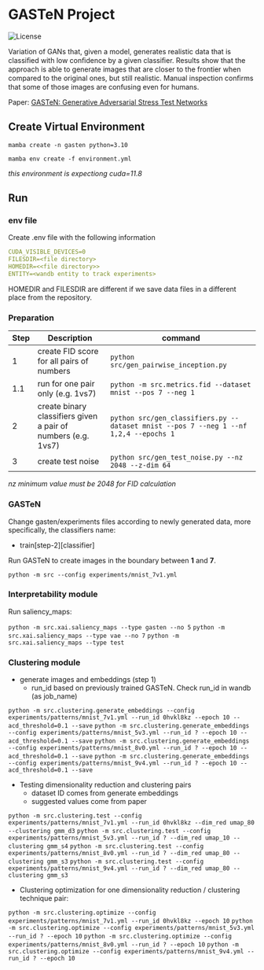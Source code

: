 # GASTeN Project

![License](https://img.shields.io/static/v1?label=license&message=CC-BY-NC-ND-4.0&color=green)

Variation of GANs that, given a model, generates realistic data that is classiﬁed with low conﬁdence by a given classiﬁer. Results show that the approach is able to generate images that are closer to the frontier when compared to the original ones, but still realistic. Manual inspection conﬁrms that some of those images are confusing even for humans.

Paper: [GASTeN: Generative Adversarial Stress Test Networks](https://link.springer.com/epdf/10.1007/978-3-031-30047-9_8?sharing_token=XGbq9zmVBDFAEaM4r1AAp_e4RwlQNchNByi7wbcMAY55SAL6inraGCkI72KOuzssTzewKWv51v_1pft7j7WJRbiAzL0vaTmG2vf4gs1QhnZ3lV72H7zSKLWQESXZjq5-1pg77WEnt2EHZaN2b51chvHsO6TW3tiGXSVhUgy87Ts%3D)

## Create Virtual Environment

```ssh
mamba create -n gasten python=3.10

mamba env create -f environment.yml
```
*this environment is expectiong cuda=11.8*

## Run

### env file

Create .env file with the following information
```yaml
CUDA_VISIBLE_DEVICES=0
FILESDIR=<file directory>
HOMEDIR=<<file directory>>
ENTITY=<wandb entity to track experiments>
```
HOMEDIR and FILESDIR are different if we save data files in a different place from the repository.

### Preparation

| Step | Description                                                   | command                                                                |
|------|---------------------------------------------------------------|------------------------------------------------------------------------|
| 1    | create FID score for all pairs of numbers                     | `python src/gen_pairwise_inception.py`                                   |
| 1.1  | run for one pair only (e.g. 1vs7)                             | `python -m src.metrics.fid --dataset mnist --pos 7 --neg 1` |
| 2    | create binary classifiers given a pair of numbers (e.g. 1vs7) | `python src/gen_classifiers.py --dataset mnist --pos 7 --neg 1 --nf 1,2,4 --epochs 1`    |
| 3    | create test noise                                             | `python src/gen_test_noise.py --nz 2048 --z-dim 64`                      |

*nz minimum value must be 2048 for FID calculation*

### GASTeN

Change gasten/experiments files according to newly generated data, more specifically, the classifiers name:
- train[step-2][classifier]

Run GASTeN to create images in the boundary between **1** and **7**.

`python -m src --config experiments/mnist_7v1.yml`

### Interpretability module

Run saliency_maps:

`python -m src.xai.saliency_maps --type gasten --no 5`
`python -m src.xai.saliency_maps --type vae --no 7`
`python -m src.xai.saliency_maps --type test`

### Clustering module

- generate images and embeddings (step 1)
    - run_id based on previously trained GASTeN. Check run_id in wandb (as job_name)

`python -m src.clustering.generate_embeddings --config experiments/patterns/mnist_7v1.yml --run_id 0hvkl8kz --epoch 10 --acd_threshold=0.1 --save`
`python -m src.clustering.generate_embeddings --config experiments/patterns/mnist_5v3.yml --run_id ? --epoch 10 --acd_threshold=0.1 --save`
`python -m src.clustering.generate_embeddings --config experiments/patterns/mnist_8v0.yml --run_id ? --epoch 10 --acd_threshold=0.1 --save`
`python -m src.clustering.generate_embeddings --config experiments/patterns/mnist_9v4.yml --run_id ? --epoch 10 --acd_threshold=0.1 --save`

- Testing dimensionality reduction and clustering pairs 
    - dataset ID comes from generate embeddings
    - suggested values come from paper

`python -m src.clustering.test --config experiments/patterns/mnist_7v1.yml --run_id 0hvkl8kz --dim_red umap_80 --clustering gmm_d3`
`python -m src.clustering.test --config experiments/patterns/mnist_5v3.yml --run_id ? --dim_red umap_10 --clustering gmm_s4`
`python -m src.clustering.test --config experiments/patterns/mnist_8v0.yml --run_id ? --dim_red umap_80 --clustering gmm_s3`
`python -m src.clustering.test --config experiments/patterns/mnist_9v4.yml --run_id ? --dim_red umap_80 --clustering gmm_s3`

- Clustering optimization for one dimensionality reduction / clustering technique pair:

`python -m src.clustering.optimize --config experiments/patterns/mnist_7v1.yml --run_id 0hvkl8kz --epoch 10`
`python -m src.clustering.optimize --config experiments/patterns/mnist_5v3.yml --run_id ? --epoch 10`
`python -m src.clustering.optimize --config experiments/patterns/mnist_8v0.yml --run_id ? --epoch 10`
`python -m src.clustering.optimize --config experiments/patterns/mnist_9v4.yml --run_id ? --epoch 10`
